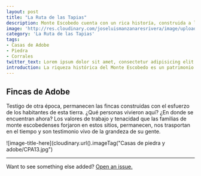 ```yaml
---
layout: post
title: "La Ruta de las Tapias"
description: Monte Escobedo cuenta con un rica historía, construida a lo largo de los años por su gente perseverante y trabajadora. La migración hacia Estados Unidos ha sido desde tiempos lejanos una constante en el Municipio, estos procesos sociales han dejado su huella en nuestro territorio. Recorre con EXPLORADORES sitios emblemáticos llenos de historia que definen nuestra identidad.
image: 'http://res.cloudinary.com/joseluismanzanaresrivera/image/upload/v1515633663/tapias_1_dafxlt.jpg'
category: 'La Ruta de las Tapias'
tags:
- Casas de Adobe
- Piedra
- Corrales
twitter_text: Lorem ipsum dolor sit amet, consectetur adipisicing elit.
introduction: La riqueza histórica del Monte Escobedo es un patrimonio de alto valor, los habitantes han moldeado esta tierra a lo largo de los años y su huella  ha quedado como testimonio de la tenacidad y grandeza de su gente. Ven y Explora con nosotros los sitios de interés histórico que Monte Escobedo posee y revive la escencia de la gente de esta tierra zacatecana.
---
```



## Fincas de Adobe

Testigo de otra época, permanecen las fincas construidas con el esfuerzo de los habitantes de esta tierra. ¿Qué personas vivieron aquí? ¿En donde se encuentran ahora? Los valores de trabajo y tenacidad que las familias de monte escobedenses forjaron en estos sitios, permanecen, nos trasportan en el tiempo y son testimonio vivo de la grandeza de su gente. 

![image-title-here](cloudinary.url().imageTag("Casas de piedra y adobe/CPA13.jpg") 


-----

Want to see something else added? <a href="https://github.com/poole/poole/issues/new">Open an issue.</a>
